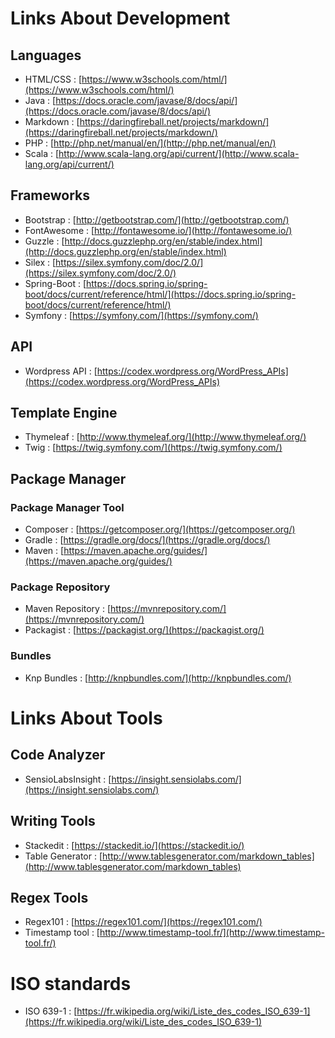 # Links About Development
## Languages
- HTML/CSS : [https://www.w3schools.com/html/](https://www.w3schools.com/html/)
- Java : [https://docs.oracle.com/javase/8/docs/api/](https://docs.oracle.com/javase/8/docs/api/)
- Markdown : [https://daringfireball.net/projects/markdown/](https://daringfireball.net/projects/markdown/)
- PHP : [http://php.net/manual/en/](http://php.net/manual/en/)
- Scala : [http://www.scala-lang.org/api/current/](http://www.scala-lang.org/api/current/)

## Frameworks
- Bootstrap : [http://getbootstrap.com/](http://getbootstrap.com/)
- FontAwesome : [http://fontawesome.io/](http://fontawesome.io/)
- Guzzle : [http://docs.guzzlephp.org/en/stable/index.html](http://docs.guzzlephp.org/en/stable/index.html)
- Silex : [https://silex.symfony.com/doc/2.0/](https://silex.symfony.com/doc/2.0/)
- Spring-Boot : [https://docs.spring.io/spring-boot/docs/current/reference/html/](https://docs.spring.io/spring-boot/docs/current/reference/html/)
- Symfony : [https://symfony.com/](https://symfony.com/)

## API
- Wordpress API : [https://codex.wordpress.org/WordPress_APIs](https://codex.wordpress.org/WordPress_APIs)

## Template Engine
- Thymeleaf : [http://www.thymeleaf.org/](http://www.thymeleaf.org/)
- Twig : [https://twig.symfony.com/](https://twig.symfony.com/)

## Package Manager 
### Package Manager Tool
- Composer : [https://getcomposer.org/](https://getcomposer.org/)
- Gradle : [https://gradle.org/docs/](https://gradle.org/docs/)
- Maven : [https://maven.apache.org/guides/](https://maven.apache.org/guides/)

### Package Repository
- Maven Repository : [https://mvnrepository.com/](https://mvnrepository.com/)
- Packagist : [https://packagist.org/](https://packagist.org/)

### Bundles
- Knp Bundles : [http://knpbundles.com/](http://knpbundles.com/)

# Links About Tools
## Code Analyzer
- SensioLabsInsight : [https://insight.sensiolabs.com/](https://insight.sensiolabs.com/)

## Writing Tools
- Stackedit : [https://stackedit.io/](https://stackedit.io/)
- Table Generator : [http://www.tablesgenerator.com/markdown_tables](http://www.tablesgenerator.com/markdown_tables)

## Regex Tools
- Regex101 : [https://regex101.com/](https://regex101.com/)
- Timestamp tool : [http://www.timestamp-tool.fr/](http://www.timestamp-tool.fr/)


# ISO standards
- ISO 639-1 : [https://fr.wikipedia.org/wiki/Liste_des_codes_ISO_639-1](https://fr.wikipedia.org/wiki/Liste_des_codes_ISO_639-1)
